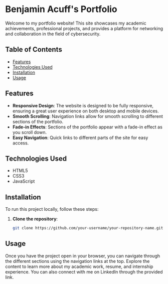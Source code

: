 # Benjamin Acuff's Portfolio

Welcome to my portfolio website! This site showcases my academic achievements, professional projects, and provides a platform for networking and collaboration in the field of cybersecurity.

## Table of Contents

- [Features](#features)
- [Technologies Used](#technologies-used)
- [Installation](#installation)
- [Usage](#usage)

## Features

- **Responsive Design**: The website is designed to be fully responsive, ensuring a great user experience on both desktop and mobile devices.
- **Smooth Scrolling**: Navigation links allow for smooth scrolling to different sections of the portfolio.
- **Fade-in Effects**: Sections of the portfolio appear with a fade-in effect as you scroll down.
- **Easy Navigation**: Quick links to different parts of the site for easy access.

## Technologies Used

- HTML5
- CSS3
- JavaScript

## Installation

To run this project locally, follow these steps:

1. **Clone the repository**:
   ```bash
   git clone https://github.com/your-username/your-repository-name.git
   ```
## Usage
Once you have the project open in your browser, you can navigate through the different sections using the navigation links at the top. Explore the content to learn more about my academic work, resume, and internship experience. You can also connect with me on LinkedIn through the provided link.
